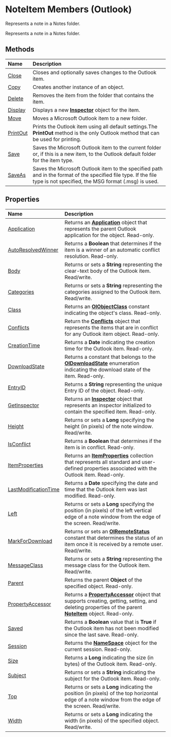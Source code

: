 
# NoteItem Members (Outlook)
Represents a note in a Notes folder.

Represents a note in a Notes folder.


## Methods



|**Name**|**Description**|
|:-----|:-----|
|[Close](a7327598-facc-06e9-6256-4ca9090c10d5.md)|Closes and optionally saves changes to the Outlook item.|
|[Copy](5d89217e-2595-64e2-a619-afb5a7120f8a.md)|Creates another instance of an object.|
|[Delete](8af18879-a4e7-1ccf-bbc3-5140f506add1.md)|Removes the item from the folder that contains the item.|
|[Display](1a8c3999-45d4-b4a1-dacf-371a7e711eb2.md)|Displays a new  **[Inspector](d7384756-669c-0549-1032-c3b864187994.md)** object for the item.|
|[Move](73e831f7-4d15-d9f4-ed8d-35f1a4038bb6.md)|Moves a Microsoft Outlook item to a new folder.|
|[PrintOut](4ae4072c-3ff0-a6fb-25c4-5564c7d34736.md)|Prints the Outlook item using all default settings.The  **PrintOut** method is the only Outlook method that can be used for printing.|
|[Save](07554a65-f733-aeb3-c06c-17c882bc86ab.md)|Saves the Microsoft Outlook item to the current folder or, if this is a new item, to the Outlook default folder for the item type.|
|[SaveAs](9f7c5e1b-2f66-d842-eaba-e61767728e54.md)|Saves the Microsoft Outlook item to the specified path and in the format of the specified file type. If the file type is not specified, the MSG format (.msg) is used.|

## Properties



|**Name**|**Description**|
|:-----|:-----|
|[Application](7d9d0a5f-2da3-76cc-2c4e-1c5e5351e0ba.md)|Returns an  **[Application](797003e7-ecd1-eccb-eaaf-32d6ddde8348.md)** object that represents the parent Outlook application for the object. Read-only.|
|[AutoResolvedWinner](c5ded563-e104-0c03-5601-a27692445b24.md)|Returns a  **Boolean** that determines if the item is a winner of an automatic conflict resolution. Read-only.|
|[Body](d7ba082e-893d-f4a7-0545-fbbf3c393633.md)|Returns or sets a  **String** representing the clear-text body of the Outlook item. Read/write.|
|[Categories](fd4d258e-fa20-0bdb-a701-8f3c557f0f8a.md)|Returns or sets a  **String** representing the categories assigned to the Outlook item. Read/write.|
|[Class](5091430f-84e2-6009-9382-d6ec098de37c.md)|Returns an  **[OlObjectClass](33d724b3-df3c-2a7f-a80f-93b66d96f588.md)** constant indicating the object's class. Read-only.|
|[Conflicts](bbdc6f58-c3ed-1690-818a-d26cef6479dc.md)|Return the  **[Conflicts](c4e1c060-519a-a6d1-8fb2-c7dfa1e3e66f.md)** object that represents the items that are in conflict for any Outlook item object. Read-only.|
|[CreationTime](48b48a2f-9020-984c-e9d5-e92da465e1bc.md)|Returns a  **Date** indicating the creation time for the Outlook item. Read-only.|
|[DownloadState](7f9870f8-51b4-4d7b-92ce-76b9e15d9179.md)|Returns a constant that belongs to the  **[OlDownloadState](ff5e00db-ad06-ddf1-6e3a-536c0ae4ef34.md)** enumeration indicating the download state of the item. Read-only.|
|[EntryID](58eca680-4336-28cb-da0c-45a9415746a1.md)|Returns a  **String** representing the unique Entry ID of the object. Read-only.|
|[GetInspector](80e5bdc5-8161-afa7-6aab-65356fc5d2ea.md)|Returns an  **[Inspector](d7384756-669c-0549-1032-c3b864187994.md)** object that represents an inspector initialized to contain the specified item. Read-only.|
|[Height](4e0ccbf8-7bec-9e6a-57ac-77ea2c8754e1.md)|Returns or sets a  **Long** specifying the height (in pixels) of the note window. Read/write.|
|[IsConflict](5fc4880f-8e96-9993-9b93-341f7a57e420.md)|Returns a  **Boolean** that determines if the item is in conflict. Read-only.|
|[ItemProperties](a1e80257-4960-b650-23f6-8369e9e8684c.md)|Returns an  **[ItemProperties](34a110ed-6617-72da-1e98-a9773c705b40.md)** collection that represents all standard and user-defined properties associated with the Outlook item. Read-only.|
|[LastModificationTime](24545752-3c11-4a05-afeb-d18257894d20.md)|Returns a  **Date** specifying the date and time that the Outlook item was last modified. Read-only.|
|[Left](0273f7cc-efaf-d1ef-39b3-3aea8f4ba834.md)|Returns or sets a  **Long** specifying the position (in pixels) of the left vertical edge of a note window from the edge of the screen. Read/write.|
|[MarkForDownload](85512e33-7a2a-7081-d17e-84953db3e0aa.md)|Returns or sets an  **[OlRemoteStatus](2df0404c-26c9-87d4-6916-d75aff8e3fbc.md)** constant that determines the status of an item once it is received by a remote user. Read/write.|
|[MessageClass](ef550261-5751-df5c-a25d-1278d245c033.md)|Returns or sets a  **String** representing the message class for the Outlook item. Read/write.|
|[Parent](452ba1db-d307-9baf-5f82-46a423fa501d.md)|Returns the parent  **Object** of the specified object. Read-only.|
|[PropertyAccessor](b8b18dfc-410e-f311-e115-e2741efa0630.md)|Returns a  **[PropertyAccessor](2fc91e13-703c-3ec9-9066-ffee7144306c.md)** object that supports creating, getting, setting, and deleting properties of the parent **[NoteItem](ddf5baaa-6e13-a6fb-96e8-311e7761fa98.md)** object. Read-only.|
|[Saved](cadc58cf-68d9-bed5-c15f-dbe508967014.md)|Returns a  **Boolean** value that is **True** if the Outlook item has not been modified since the last save. Read-only.|
|[Session](87ebd38c-eec8-7e2c-8516-6ad3053e06cb.md)|Returns the  **[NameSpace](f0dcaa19-07f5-5d42-a3bf-2e42b7885644.md)** object for the current session. Read-only.|
|[Size](8456d0d7-c6fb-64ae-6e52-f98dab86d345.md)|Returns a  **Long** indicating the size (in bytes) of the Outlook item. Read-only.|
|[Subject](17c4d857-e548-e0fb-475d-8764bcd0f17d.md)|Returns or sets a  **String** indicating the subject for the Outlook item. Read-only.|
|[Top](74326198-880a-fe3f-df79-81be1748f7c4.md)|Returns or sets a  **Long** indicating the position (in pixels) of the top horizontal edge of a note window from the edge of the screen. Read/write.|
|[Width](84006489-db28-a3ce-a897-7ec1a3e35f05.md)|Returns or sets a  **Long** indicating the width (in pixels) of the specified object. Read/write.|

